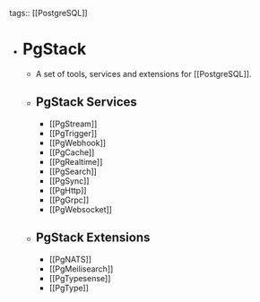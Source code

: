 tags:: [[PostgreSQL]]

- # PgStack
	- A set of tools, services and extensions for [[PostgreSQL]].
	- ## PgStack Services
		- [[PgStream]]
		- [[PgTrigger]]
		- [[PgWebhook]]
		- [[PgCache]]
		- [[PgRealtime]]
		- [[PgSearch]]
		- [[PgSync]]
		- [[PgHttp]]
		- [[PgGrpc]]
		- [[PgWebsocket]]
	- ## PgStack Extensions
		- [[PgNATS]]
		- [[PgMeilisearch]]
		- [[PgTypesense]]
		- [[PgType]]
